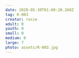 ```yaml
---
date: 2020-05-30T01:09:20.268Z
tag: R-003
creator: rosie
adult: 0
youth: 0
small: 0
medium: 0
large: 7
photo: assets/R-003.jpg
---
```

